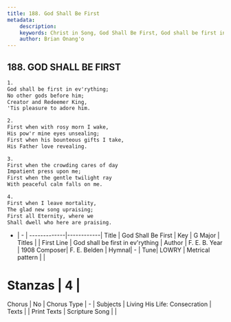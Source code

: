 ```yaml
---
title: 188. God Shall Be First
metadata:
    description: 
    keywords: Christ in Song, God Shall Be First, God shall be first in ev&#039;rything, 
    author: Brian Onang'o
---
```



## 188. GOD SHALL BE FIRST

```txt
1.
God shall be first in ev'rything;
No other gods before him;
Creator and Redeemer King,
'Tis pleasure to adore him.

2.
First when with rosy morn I wake,
His pow'r mine eyes unsealing;
First when his bounteous gifts I take,
His Father love revealing.

3.
First when the crowding cares of day
Impatient press upon me;
First when the gentle twilight ray
With peaceful calm falls on me.

4.
First when I leave mortality,
The glad new song upraising;
First all Eternity, where we
Shall dwell who here are praising.


```

- |   -  |
-------------|------------|
Title | God Shall Be First |
Key | G Major |
Titles |  |
First Line | God shall be first in ev&#039;rything |
Author | F. E. B.
Year | 1908
Composer| F. E. Belden |
Hymnal|  - |
Tune| LOWRY |
Metrical pattern | |
# Stanzas | 4 |
Chorus | No |
Chorus Type | - |
Subjects | Living His Life: Consecration |
Texts |  |
Print Texts | 
Scripture Song |  |
  
